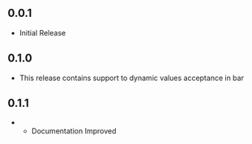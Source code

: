 ## 0.0.1

* Initial Release

## 0.1.0

* This release contains support to dynamic values acceptance in bar

## 0.1.1

* - Documentation Improved